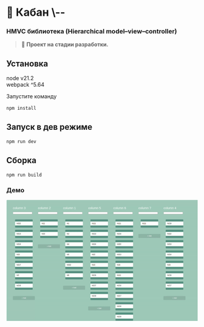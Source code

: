 # 🐗 Кабан  \\--
### HMVC библиотека  (Hierarchical model–view–controller)

>📢 **Проект на стадии разработки.**

Установка
---------

node v21.2   
webpack ^5.64

Запустите команду

```
npm install
```
Запуск в дев режиме
---------
```
npm run dev
```

Сборка
---------
```
npm run build
```

### Демо

<div align="center">
<img alt="Compass logo" src="demo.gif">
<br/><br/>
</div>
